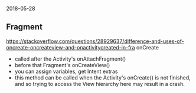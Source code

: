 2018-05-28

## Fragment

https://stackoverflow.com/questions/28929637/difference-and-uses-of-oncreate-oncreateview-and-onactivitycreated-in-fra
onCreate
+ called after the Activity's onAttachFragment()
+ before that Fragment's onCreateView()
+ you can assign variables, get Intent extras
+ this method can be called when the Activity's onCreate() is not finished, and so trying to access the View hierarchy here may result in a crash.

